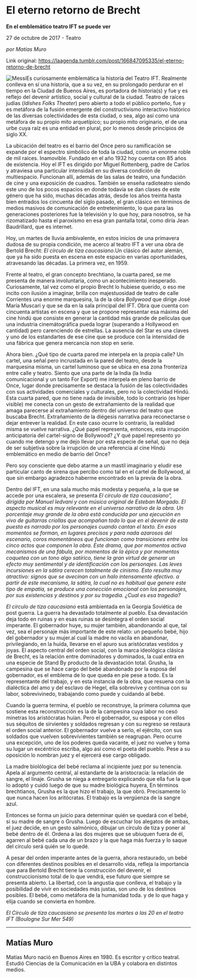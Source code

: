 # El eterno retorno de Brecht

**En el emblemático teatro IFT se puede ver**

27 de octubre de 2017 - Teatro

_por Matías Muro_

Link original: https://laagenda.tumblr.com/post/166847095335/el-eterno-retorno-de-brecht

![Messi](https://64.media.tumblr.com/2dc276d91c6c972978246d499f1d4e6c/tumblr_inline_pk000cQfUP1t6q87u_500.jpg)Es curiosamente emblemática la historia del Teatro IFT. Realmente conlleva en sí una historia, que a su vez, en su prolongado perdurar en el tiempo en la Ciudad de Buenos Aires, es portadora de historia(s) y fue y es reflejo del devenir artístico, social y cultural de la ciudad. Teatro de raíces judías (*Idishes Folks Theater*) pero abierto a todo el público porteño, fue y es metáfora de la fusión emergente del constructivismo interactivo histórico de las diversas colectividades de esta ciudad, o sea, algo así como una metáfora de su propio mito arquetípico; su propio mito originario, el de una urbe cuya raíz es una entidad en plural, por lo menos desde principios de siglo XX. 


La ubicación del teatro es el barrio del Once pero su ramificación se expande por el espectro simbólico de toda la ciudad, como un enorme roble de mil raíces. Inamovible. Fundado en el año 1932 hoy cuenta con 85 años de existencia. Hoy el IFT es dirigido por Miguel Rottenberg, padre de Carlos y atraviesa una particular intensidad en su diversa condición de multiespacio. Funcionan allí, además de las salas de teatro, una fundación de cine y una exposición de cuadros. También se enseña radioteatro siendo este uno de los pocos espacios en donde todavía se dan clases de este género que ha sido, muchas décadas atrás, desde los años treinta hasta bien entrados los cincuenta del siglo pasado, el gran clásico en términos de medios masivos de comunicación de entretenimiento, lo que para las generaciones posteriores fue la televisión y lo que hoy, para nosotros, se ha rizomatizado hasta el paroxismo en esa gran pantalla total, como diría Jean Baudrillard, que es internet.


Hoy, un martes de lluvia ambivalente, en estos inicios de una primavera dudosa de su propia condición, me acerco al teatro IFT a ver una obra de Bertold Brecht: *El círculo de tiza caucasiano*.Un clásico del autor alemán, que ya ha sido puesta en escena en este espacio en varias oportunidades, atravesando las décadas. La primera vez, en 1959. 


Frente al teatro, el gran concepto brechtiano, la cuarta pared, se me presenta de manera involuntaria, como un acontecimiento inesperado. Curiosamente, tal vez como el propio Brecht lo hubiese querido, o eso me incito con ilusión a imaginar, brilla con majestuosidad de teatro de calle Corrientes una enorme marquesina, la de la obra *Bollywood* que dirige José María Muscari y que se da en la sala principal del IFT. Obra que cuenta con cincuenta artistas en escena y que se propone representar esa máxima del cine hindú que consiste en generar la cantidad más grande de películas que una industria cinemátográfica pueda lograr (superando a Hollywood en cantidad) pero carenciendo de estrellas. La ausencia del Star es una claves y uno de los estandartes de ese cine que se produce con la intensidad de una fábrica que genera mercancía non stop en serie. 


Ahora bien. ¿Qué tipo de cuarta pared me interpela en la propia calle? Un cartel, una señal pero incrustada en la pared del teatro, desde la marquesina misma, un cartel luminoso que se ubica en esa zona fronteriza entre calle y teatro. Siento que una parte de la India (la India comunicacional y un tanto For Export) me interpela en pleno barrio de Once, lugar donde precisamente se destaca la fusión de las colectividades con sus actividades comerciales y culturales, pero no la colectividad Hindú. Esta cuarta pared, que no tiene nada de invisible, todo lo contrario (es híper visible) me conecta con un gesto de extrañamiento de la realidad que amaga parecerse al extrañamiento dentro del universo del teatro que buscaba Brecht. Extrañamiento de la diégesis narrativa para reconectarse o dejar entrever la realidad. En este caso ocurre lo contrario, la realidad misma se vuelve narrativa. ¿Qué papel representa, entonces, esta irrupción anticipatoria del cartel-signo de Bollywood? ¿Y qué papel represento yo cuando me detengo y me dejo llevar por esta especie de señal, que no deja de ser subjetiva sobre la irrupción de una referencia al cine Hindú emblemático en medio de barrio del Once?


Pero soy consciente que debo atarme a un mastil imaginario y eludir ese particular canto de sirena que percibo como tal en el cartel de Bollywood, al que sin embargo agradezco haberme encontrado en la previa de la obra. 


Dentro del IFT, en una sala mucho más modesta y pequeña, a la que se accede por una escalera, se presenta *El círculo de tiza caucasiano”, dirigida por Manuel Iedvani y con música original de Esteban Morgado. El aspecto musical es muy relevante en el universo narrativo de la obra. Un porcentaje muy grande de la obra está conducida por una ejecución en vivo de guitarras criollas que acompañan todo lo que en el devenir de esta puesta es narrado por los personajes cuando cantan el texto. En esos momentos se forman, en lugares precisos y para nada azarosos del escenario, coros momentáneos que funcionan como transiciones entre los cinco actos que componen la obra. Este drama, que por momentos activa mecanismos de una fábula, por momentos de la épica y por momentos coquetea con un tono algo satírico, tiene la gran virtud de generar un efecto muy sentimental y de identificación con los personajes. Las leves incursiones en la sátira cerecen totalmente de cinismo. Esto resulta muy atractivo: signos que se avecinan con un halo intensamente afectivo. a partir de este mecanismo, la sátira, la cual no es habitual que genere este tipo de empatía, se produce una conección emocional con los personajes, por sus existencias y destinos y por su tragedia. ¿Cual es esa tragedia?*

*El círculo de tiza caucasiano* está ambientada en la Georgia Soviética de post guerra. La guerra ha devastado totalmente al pueblo. Esa devastación deja todo en ruinas y en esas ruinas se desintegra el orden social imperante. El gobernador huye, su mujer también, abandonando al que, tal vez, sea el personaje más importante de este relato: un pequeño bebé, hijo del gobernador y su mujer.al cual la madre no vacila en abandonar, privilegiando, en la huída, llevarse en el apuro sus aristócratas vestidos y joyas. El aspecto central del orden social, con la marca ideológica clásica de Brecht, es la relación entre dominadores y dominados, la cual entra en una especie de Stand By producto de la devastación total. Grusha, la campesina que se hace cargo del bebé abandonado por la esposa del gobernador, es el emblema de lo que queda en pie pese a todo. Es la representante del trabajo, y en esta instancia de la obra, que resuena con la dialéctica del amo y del esclavo de Hegel, ella sobrevive y continua con su labor, sobrevivinedo, trabajando como puede y cuidando al bebé. 


Cuando la guerra termina, el pueblo se reconstruye, la primera columna que sostiene esta reconstrucción es la de la campesina cuya labor no cesó minetras los aristócratas huían. Pero el gobernador, su esposa y con ellos sus séquitos de sirvientes y soldados regresan y con su regreso se restaura el orden social anterior. El gobernador vuelve a serlo, el ejército, con sus soldados que vuelven sobrevivientes también se reagrupan. Pero ocurre una excepción, uno de los poderes queda vacante, el juez no vuelve y toma su lugar un excéntrico escriba, algo así como el poeta del pueblo. Pese a su oposición lo nombran juez y el ejercerá ese cargo obligado. 


La madre biolólogica del bebé reclama al incipiente juez por su tenencia. Apela al argumento central, al estandarte de la aristocracia: la relación de sangre, el linaje. Grusha se niega a entregarlo explicando que ella fue la que lo adoptó y cuidó luego de que su madre biológica huyera, En términos brechtianos, Grusha es la que hizo el trabajo, la que obró. Precisamente lo que nunca hacen los aritócratas. El trabajo es la vergüenza de la sangre azul.


Entonces se forma un juicio para determinar quién se quedará con el bebé, si su madre de sangre o Grusha. Luego de escuchar los alegatos de ambas, el juez decide, en un gesto salmónico, dibujar un círculo de tiza y poner al bebé dentro de él. Ordena a las dos mujeres que se ubiuquen fuera de él, agarren al bebé cada una de un brazo y la que haga más fuerza y lo saque del círculo será quién se lo quedé. 


A pesar del orden imperante antes de la guerra, ahora restaurado, un bebé con diferentes destinos posibles en el desarrollo vida, refleja la importancia que para Bertold Brecht tiene la construcción del devenir, el construccionismo total de lo que vendrá, ese futuro que siempre se presenta abierto. La libertad, con la angustia que conlleva, el trabajo y la posibilidad de vivir en sociedades más justas, son uno de los destinos posibles. El bebé, como metáfora de la humanidad toda. y de lo que haga y elija cuando se convierta en hombre.


  
  
  
*El Círculo de tiza caucasiano se presenta los martes a las 20 en el teatro IFT (Boulogne Sur Mer 549)*



---

Matías Muro
-----------

 Matías Muro nació en Buenos Aires en 1980. Es escritor y crítico teatral. Estudió Ciencias de la Comunicación en la UBA y colabora en distintos medios. 

